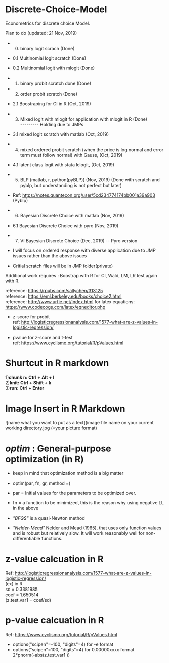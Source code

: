 # Discrete-Choice-Model
Econometrics for discrete choice Model.

Plan to do (updated: 21 Nov, 2019)  

* 0. binary logit scrach (Done)  
* 0.1 Multinomial logit scratch (Done)  
* 0.2 Multinomial logit with mlogit (Done)  
* 1. binary probit scratch done (Done)  
* 2. order probit scratch (Done)  
* 2.1 Boostraping for CI in R (Oct, 2019)
* 3. Mixed logit with mlogit for application with mlogit in R (Done)    
--------- Holding due to JMPs  
* 3.1 mixed logit scratch with matlab (Oct, 2019)  
* 4. mixed ordered probit scratch (when the price is log normal and error term must follow normal) with Gauss, (Oct, 2019)  
* 4.1 latent class logit with stata lclogit, (Oct, 2019)  
* 5. BLP (matlab, r, python(pyBLP)) (Nov, 2019)    (Done with scratch and pyblp, but understanding is not perfect but later)
* Ref: https://notes.quantecon.org/user/5cd234774174bb001a39a903  (Pyblp)
* 6. Bayesian Discrete Choice with matlab (Nov, 2019)  
* 6.1 Bayesian Discrete Choice with pyro (Nov, 2019)  
* 7. VI Bayesian Discrete Choice (Dec, 2019) -- Pyro version 

* I will focus on ordered response with diverse application due to JMP issues rather than the above issues
* Critial scratch files will be in JMP folder(private)

Additional work requires : Boostrap with R for CI, Wald, LM, LR test again with R.

reference: https://rpubs.com/sallychen/313125  
reference: https://eml.berkeley.edu/books/choice2.html  
reference: http://www.urfie.net/index.html
for latex equations: https://www.codecogs.com/latex/eqneditor.php  

* z-score for probit  
ref: http://logisticregressionanalysis.com/1577-what-are-z-values-in-logistic-regression/  

* pvalue for z-score and t-test  
ref: https://www.cyclismo.org/tutorial/R/pValues.html  

# Shurtcut in R markdown 
1)**chunk n: Ctrl + Alt + I**    
2)**knit: Ctrl + Shift + k**    
3)**run: Ctrl + Enter**    

# Image Insert in R Markdown

![name what you want to put as a text](image file name on your current working directory.jpg (=your picture format)


# *optim* : General-purpose optimization (in R)
* keep in mind that optimization method is a big matter

* optim(par, fn, gr, method =)

* par = Initial values for the parameters to be optimized over.

* fn = a function to be minimized, this is the reason why using negative LL in the above

* *"BFGS"* is a quasi-Newton method

* *"Nelder-Mead"* Nelder and Mead (1965), that uses only function values and is robust but   relatively slow. It will work reasonably well for non-differentiable functions.


# z-value calcuation in R
Ref: http://logisticregressionanalysis.com/1577-what-are-z-values-in-logistic-regression/  
(ex) in R  
sd = 0.3381985  
coef = 1.650514  
(z.test.var1 =  coef/sd)  


# p-value calcuation in R  
Ref: https://www.cyclismo.org/tutorial/R/pValues.html    
* options("scipen"=-100, "digits"=4) for -e format  
* options("scipen"=100, "digits"=4) for 0.00000xxxx format  
2*pnorm(-abs(z.test.var1 ))
